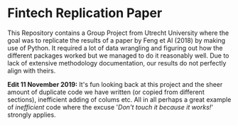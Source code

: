 # Fintech Replication Paper
This Repository contains a Group Project from Utrecht University where the goal was to replicate the results of a paper by Feng et Al (2018) by making use of Python. It required a lot of data wrangling and figuring out how the different packages worked but we managed to do it reasonably well. Due to lack of extensive methodology documentation, our results do not perfectly align with theirs.

**Edit 11 November 2019:** It's fun looking back at this project and the sheer amount of duplicate code we have written (or copied from different sections), inefficient adding of colums etc. All in all perhaps a great example of *inefficient* code where the excuse '*Don't touch it because it works!*' strongly applies.
